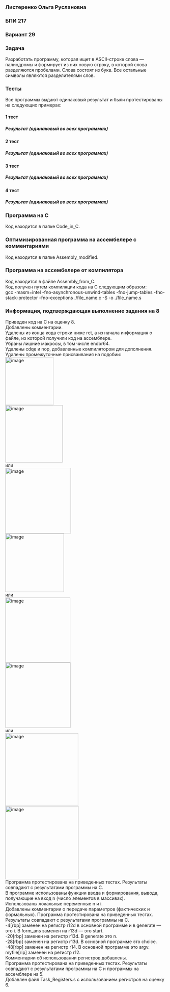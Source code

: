 ### Листеренко Ольга Руслановна ###
### БПИ 217 ###
  
### Вариант 29 ###
### Задача ###
Разработать программу, которая ищет в ASCII-строке слова — палиндромы и формирует из них новую строку, в которой слова разделяются пробелами. Слова состоят из букв. Все остальные символы являются разделителями слов.  
    
### Тесты ###
Все программы выдают одинаковый результат и были протестированы на следующих примерах:  
#### 1 тест ####
  
  
##### Результат (одинаковый во всех программах) #####
  

#### 2 тест ####
  
##### Результат (одинаковый во всех программах) #####
  

#### 3 тест ####
  
##### Результат (одинаковый во всех программах) #####
  

#### 4 тест ####
  
##### Результат (одинаковый во всех программах) #####
  
    
### Программа на C ###
Код находится в папке Code_in_C.  
  
### Оптимизированная программа на ассембелере с комментариями ### 
Код находится в папке Assembly_modified.  
   
### Программа на ассембелере от компилятора ### 
Код находится в файле Assembly_from_C.  
Код получен путем компиляции кода на C следующим образом:  
gcc -masm=intel -fno-asynchronous-unwind-tables -fno-jump-tables -fno-stack-protector -fno-exceptions ./file_name.c -S -o ./file_name.s
  
### Информация, подтверждающая выполнение задания на 8 ###
Приведен код на C на оценку 8.  
Добавлены комментарии.  
Удалены из конца кода строки ниже ret, а из начала информация о файле, из которой получили код на ассемблере.  
Убраны лишние макросы, в том числе endbr64.    
Удалены cdqe и nop, добавленные компилятором для дополнения.  
Удалены промежуточные присваивания на подобии:  
<img width="151" alt="image" src="https://user-images.githubusercontent.com/57359954/200162263-9bbf45f8-cef4-4c22-a298-bba1cd8c2154.png">  
<img width="180" alt="image" src="https://user-images.githubusercontent.com/57359954/200162287-fd5b32b1-9454-4762-a81c-19b18b748944.png">  
или  
<img width="206" alt="image" src="https://user-images.githubusercontent.com/57359954/200162943-fcd441b2-3f04-4593-894f-d792313ba688.png">  
<img width="184" alt="image" src="https://user-images.githubusercontent.com/57359954/200162977-5a3a157a-adde-41ab-81ab-32c99dbe74d8.png">  
или  
<img width="204" alt="image" src="https://user-images.githubusercontent.com/57359954/200165522-b875b501-484c-48f3-afde-2f32024b0bb1.png">  
<img width="205" alt="image" src="https://user-images.githubusercontent.com/57359954/200165560-70d15e6e-c221-4955-947d-85e72592cc69.png">  
или  
<img width="229" alt="image" src="https://user-images.githubusercontent.com/57359954/200772055-505ef661-547a-4cee-b09e-61b2be62f3d8.png">  
<img width="230" alt="image" src="https://user-images.githubusercontent.com/57359954/200772189-1ac31128-dd15-45fa-8642-7b107632555c.png">    
Программа протестирована на приведенных тестах. Результаты совпадают с результатами программы на C.  
В программе использованы функции ввода и формирования, вывода, получающие на вход n (число элементов в массивах).  
Использованы локальные переменные n и i.  
Добавлены комментарии о передаче параметров (фактических и формальных).
Программа протестирована на приведенных тестах. Результаты совпадают с результатами программы на C.  
-4[rbp] заменен на регистр r12d в основной программе и в generate — это i. В form_ans заменен на r13d — это start.  
-20[rbp] заменен на регистр r13d. В generate это n.  
-28[rbp] заменен на регистр r13d. В основной программе это choice.  
-48[rbp] заменен на регистр r14. В основной программе это argv.  
myfile[rip] заменен на регистр r12.  
Комментарии об использовании регистров добавлены.  
Программа протестирована на приведенных тестах. Результаты совпадают с результатами программы на C и программы на ассемблере на 5.  
Добавлен файл Task_Registers.s с использованием регистров на оценку 6.
